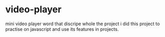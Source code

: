 # video-player
mini video player word that discripe whole the project
i did this project to practise on javascript and use its features in projects.
